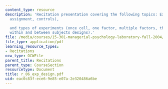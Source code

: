 ```yaml
---
content_type: resource
description: 'Recitation presentation covering the following topics: Experiments (random
  assignment, controls),

  and types of experiments (once cell, one factor, multiple factors, the role of interactions,
  within and between subjects designs).'
file: /media/courses/15-301-managerial-psychology-laboratory-fall-2004/eac0c83fece69e85e07a2e320486a6be_r_06_exp_design.pdf
file_type: application/pdf
learning_resource_types:
- Recitations
ocw_type: OCWFile
parent_title: Recitations
parent_type: CourseSection
resourcetype: Document
title: r_06_exp_design.pdf
uid: eac0c83f-ece6-9e85-e07a-2e320486a6be
---
```

